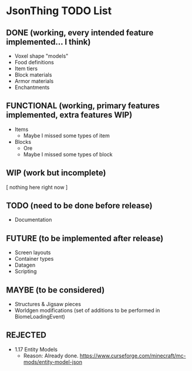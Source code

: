 # JsonThing TODO List

## DONE (working, every intended feature implemented... I think)

* Voxel shape "models"
* Food definitions
* Item tiers
* Block materials
* Armor materials
* Enchantments

## FUNCTIONAL (working, primary features implemented, extra features WIP)

* Items
  * Maybe I missed some types of item
* Blocks
  * Ore 
  * Maybe I missed some types of block

## WIP (work but incomplete)

[ nothing here right now ]

## TODO (need to be done before release)

* Documentation

## FUTURE (to be implemented after release)

* Screen layouts
* Container types
* Datagen
* Scripting

## MAYBE (to be considered)

* Structures & Jigsaw pieces
* Worldgen modifications (set of additions to be performed in BiomeLoadingEvent)

## REJECTED

* 1.17 Entity Models
  * Reason: Already done. https://www.curseforge.com/minecraft/mc-mods/entity-model-json
